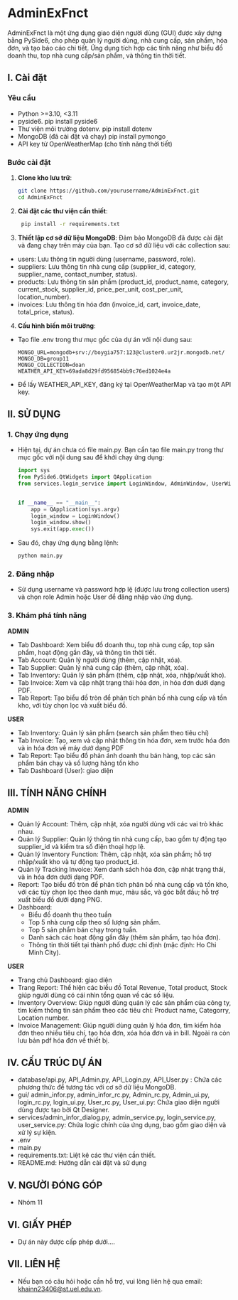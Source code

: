 # AdminExFnct

AdminExFnct là một ứng dụng giao diện người dùng (GUI) được xây dựng bằng PySide6, cho phép quản lý người dùng, nhà cung cấp, sản phẩm, hóa đơn, và tạo báo cáo chi tiết. Ứng dụng tích hợp các tính năng như biểu đồ doanh thu, top nhà cung cấp/sản phẩm, và thông tin thời tiết.

## I. Cài đặt

### Yêu cầu
- Python >=3.10, <3.11
- pyside6. pip install pyside6
- Thư viện môi trường dotenv. pip install dotenv
- MongoDB (đã cài đặt và chạy) pip install pymongo
- API key từ OpenWeatherMap (cho tính năng thời tiết)

### Bước cài đặt
1. **Clone kho lưu trữ**:
   ```bash
   git clone https://github.com/yourusername/AdminExFnct.git
   cd AdminExFnct
2. **Cài đặt các thư viện cần thiết**:
   ```bash 
    pip install -r requirements.txt

3. **Thiết lập cơ sở dữ liệu MongoDB**:
Đảm bảo MongoDB đã được cài đặt và đang chạy trên máy của bạn.
Tạo cơ sở dữ liệu với các collection sau:
- users: Lưu thông tin người dùng (username, password, role).
- suppliers: Lưu thông tin nhà cung cấp (supplier_id, category, supplier_name, contact_number, status).
- products: Lưu thông tin sản phẩm (product_id, product_name, category, current_stock, supplier_id, price_per_unit, cost_per_unit, location_number).
- invoices: Lưu thông tin hóa đơn (invoice_id, cart, invoice_date, total_price, status).
4. **Cấu hình biến môi trường**:
- Tạo file .env trong thư mục gốc của dự án với nội dung sau:
  ```text
  MONGO_URL=mongodb+srv://boygia757:123@cluster0.ur2jr.mongodb.net/
  MONGO_DB=group11
  MONGO_COLLECTION=doan
  WEATHER_API_KEY=69ada8d29fd956854bb9c76ed1024e4a
- Để lấy WEATHER_API_KEY, đăng ký tại OpenWeatherMap và tạo một API key.
## II. SỬ DỤNG
### 1. Chạy ứng dụng
- Hiện tại, dự án chưa có file main.py. Bạn cần tạo file main.py trong thư mục gốc với nội dung sau để khởi chạy ứng dụng:
    ```python
    import sys
    from PySide6.QtWidgets import QApplication
    from services.login_service import LoginWindow, AdminWindow, UserWindow


    if __name__ == "__main__":
        app = QApplication(sys.argv)
        login_window = LoginWindow()
        login_window.show()
        sys.exit(app.exec())
- Sau đó, chạy ứng dụng bằng lệnh:
    ```bash
    python main.py
### 2. Đăng nhập
- Sử dụng username và password hợp lệ (được lưu trong collection users) và chọn role Admin hoặc User để đăng nhập vào ứng dụng.
### 3. Khám phá tính năng
**ADMIN**
- Tab Dashboard: Xem biểu đồ doanh thu, top nhà cung cấp, top sản phẩm, hoạt động gần đây, và thông tin thời tiết.
- Tab Account: Quản lý người dùng (thêm, cập nhật, xóa).
- Tab Supplier: Quản lý nhà cung cấp (thêm, cập nhật, xóa).
- Tab Inventory: Quản lý sản phẩm (thêm, cập nhật, xóa, nhập/xuất kho).
- Tab Invoice: Xem và cập nhật trạng thái hóa đơn, in hóa đơn dưới dạng PDF.
- Tab Report: Tạo biểu đồ tròn để phân tích phân bố nhà cung cấp và tồn kho, với tùy chọn lọc và xuất biểu đồ.

**USER**
- Tab Inventory: Quản lý sản phẩm (search sản phẩm theo tiêu chí)
- Tab Invoice: Tạo, xem và cập nhật thông tin hóa đơn, xem trước hóa đơn và in hóa đơn về máy dướ dạng PDF
- Tab Report: Tạo biểu đồ phản ánh doanh thu bán hàng, top các sản phẩm bán chạy và số lượng hàng tồn kho
- Tab Dashboard (User): giao diện
## III. TÍNH NĂNG CHÍNH
**ADMIN**
- Quản lý Account: Thêm, cập nhật, xóa người dùng với các vai trò khác nhau.
- Quản lý Supplier: Quản lý thông tin nhà cung cấp, bao gồm tự động tạo supplier_id và kiểm tra số điện thoại hợp lệ.
- Quản lý Inventory Function: Thêm, cập nhật, xóa sản phẩm; hỗ trợ nhập/xuất kho và tự động tạo product_id.
- Quản lý Tracking Invoice: Xem danh sách hóa đơn, cập nhật trạng thái, và in hóa đơn dưới dạng PDF.
- Report: Tạo biểu đồ tròn để phân tích phân bố nhà cung cấp và tồn kho, với các tùy chọn lọc theo danh mục, màu sắc, và góc bắt đầu; hỗ trợ xuất biểu đồ dưới dạng PNG.
- Dashboard:
  - Biểu đồ doanh thu theo tuần 
  - Top 5 nhà cung cấp theo số lượng sản phẩm.
  - Top 5 sản phẩm bán chạy trong tuần.
  - Danh sách các hoạt động gần đây (thêm sản phẩm, tạo hóa đơn).
  - Thông tin thời tiết tại thành phố được chỉ định (mặc định: Ho Chi Minh City).
  
**USER**
- Trang chủ Dashboard: giao diện
- Trang Report: Thể hiện các biểu đồ Total Revenue, Total product, Stock giúp người dùng có cái nhìn tổng quan về các số liệu.
- Inventory Overview: Giúp người dùng quản lý các sản phẩm của công ty, tìm kiếm thông tin sản phẩm theo các tiêu chí: Product name, Categorry, Location number.
-  Invoice Management: Giúp người dùng quản lý hóa đơn, tìm kiếm hóa đơn theo nhiều tiêu chí, tạo hóa đơn, xóa hóa đơn và in bill. Ngoài ra còn lưu bản pdf hóa đơn về thiết bị.
## IV. CẤU TRÚC DỰ ÁN
- database/api.py, API_Admin.py, API_Login.py, API_User.py : Chứa các phương thức để tương tác với cơ sở dữ liệu MongoDB.
- gui/ admin_infor.py, admin_infor_rc.py, Admin_rc.py, Admin_ui.py, login_rc.py, login_ui.py, User_rc.py, User_ui.py: Chứa giao diện người dùng được tạo bởi Qt Designer.
- services/admin_infor_dialog.py, admin_service.py, login_service.py, user_service.py: Chứa logic chính của ứng dụng, bao gồm giao diện và xử lý sự kiện.
- .env
- main.py
- requirements.txt: Liệt kê các thư viện cần thiết.
- README.md: Hướng dẫn cài đặt và sử dụng
## V. NGƯỜI ĐÓNG GÓP
- Nhóm 11
## VI. GIẤY PHÉP
- Dự án này được cấp phép dưới....
## VII. LIÊN HỆ
- Nếu bạn có câu hỏi hoặc cần hỗ trợ, vui lòng liên hệ qua email: khainn23406@st.uel.edu.vn.
